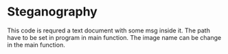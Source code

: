 # Steganography
This code is requred a text document with some msg inside it. The path have to be set in program in main function.
The image name can be change in the main function.
